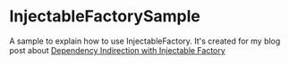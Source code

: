 # InjectableFactorySample
A sample to explain how to use InjectableFactory. It's created for my blog post about 
[Dependency Indirection with Injectable Factory](https://medium.com/@jianwu_23512/dependency-indirection-with-injectable-factory-d6f2f60cced1)
